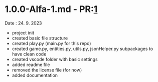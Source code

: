 # 1.0.0-Alfa-1.md - PR:[1](https://github.com/Sklenik/TextRPG/pull/1)
Date : 24. 9. 2023
 - project init
 - created basic file structure
 - created play.py (main.py for this repo)
 - created game.py, entities.py, utils.py, jsonHelper.py subpackages to have clean code
 - created vscode folder with basic settings
 - added readme file
 - removed the license file (for now)
 - added documentation